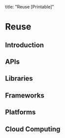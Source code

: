 <frontmatter>
title: "Reuse [Printable]"
</frontmatter>

<link rel="stylesheet" href="{{baseUrl}}/css/textbook.css">

<div class="website-content">

<div id="main">

# Reuse

## Introduction

<include src="introduction/what/embed-inParent-printable.md" boilerplate />
<include src="introduction/when/embed-inParent-printable.md" boilerplate />

## APIs

<include src="apis/what/embed-inParent-printable.md" boilerplate />
<include src="apis/designingAPIs/embed-inParent-printable.md" boilerplate />

## Libraries

<include src="libraries/what/embed-inParent-printable.md" boilerplate />
<include src="libraries/how/embed-inParent-printable.md" boilerplate />

## Frameworks

<include src="frameworks/what/embed-inParent-printable.md" boilerplate />
<include src="frameworks/frameworksVsLibraries/embed-inParent-printable.md" boilerplate />

## Platforms

<include src="platforms/what/embed-inParent-printable.md" boilerplate />

## Cloud Computing

<include src="cloudComputing/what/embed-inParent-printable.md" boilerplate />
<include src="cloudComputing/services/embed-inParent-printable.md" boilerplate />

</div>

</div>
